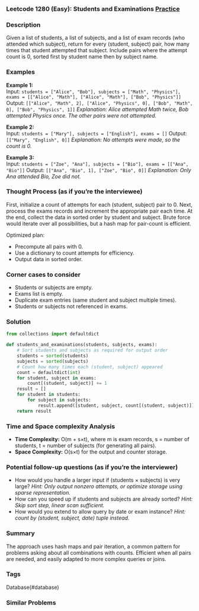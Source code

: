 ### Leetcode 1280 (Easy): Students and Examinations [Practice](https://leetcode.com/problems/students-and-examinations)

### Description  
Given a list of students, a list of subjects, and a list of exam records (who attended which subject), return for every (student, subject) pair, how many times that student attempted that subject. Include pairs where the attempt count is 0, sorted first by student name then by subject name.

### Examples  
**Example 1:**  
Input: `students = ["Alice", "Bob"], subjects = ["Math", "Physics"], exams = [["Alice", "Math"], ["Alice", "Math"], ["Bob", "Physics"]]`
Output: `[["Alice", "Math", 2], ["Alice", "Physics", 0], ["Bob", "Math", 0], ["Bob", "Physics", 1]]`
*Explanation: Alice attempted Math twice, Bob attempted Physics once. The other pairs were not attempted.*

**Example 2:**  
Input: `students = ["Mary"], subjects = ["English"], exams = []`
Output: `[["Mary", "English", 0]]`
*Explanation: No attempts were made, so the count is 0.*

**Example 3:**  
Input: `students = ["Zoe", "Ana"], subjects = ["Bio"], exams = [["Ana", "Bio"]]`
Output: `[["Ana", "Bio", 1], ["Zoe", "Bio", 0]]`
*Explanation: Only Ana attended Bio, Zoe did not.*


### Thought Process (as if you’re the interviewee)  
First, initialize a count of attempts for each (student, subject) pair to 0. Next, process the exams records and increment the appropriate pair each time. At the end, collect the data in sorted order by student and subject. Brute force would iterate over all possibilities, but a hash map for pair-count is efficient.

Optimized plan:
- Precompute all pairs with 0.
- Use a dictionary to count attempts for efficiency.
- Output data in sorted order.


### Corner cases to consider  
- Students or subjects are empty.
- Exams list is empty.
- Duplicate exam entries (same student and subject multiple times).
- Students or subjects not referenced in exams.


### Solution

```python
from collections import defaultdict

def students_and_examinations(students, subjects, exams):
    # Sort students and subjects as required for output order
    students = sorted(students)
    subjects = sorted(subjects)
    # Count how many times each (student, subject) appeared
    count = defaultdict(int)
    for student, subject in exams:
        count[(student, subject)] += 1
    result = []
    for student in students:
        for subject in subjects:
            result.append([student, subject, count[(student, subject)]])
    return result
```

### Time and Space complexity Analysis  

- **Time Complexity:** O(m + s×t), where m is exam records, s = number of students, t = number of subjects (for generating all pairs).
- **Space Complexity:** O(s×t) for the output and counter storage.


### Potential follow-up questions (as if you’re the interviewer)  

- How would you handle a larger input if (students × subjects) is very large?
  *Hint: Only output nonzero attempts, or optimize storage using sparse representation.*
- How can you speed up if students and subjects are already sorted?
  *Hint: Skip sort step, linear scan sufficient.*
- How would you extend to allow query by date or exam instance?
  *Hint: count by (student, subject, date) tuple instead.*

### Summary
The approach uses hash maps and pair iteration, a common pattern for problems asking about all combinations with counts. Efficient when all pairs are needed, and easily adapted to more complex queries or joins.

### Tags
Database(#database)

### Similar Problems
